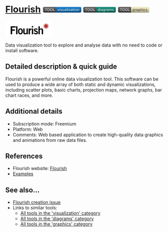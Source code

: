 # [Flourish](https://flourish.studio/)  [<img src="images/visualization.png" align="bottom">](https://github.com/e-CLOSE/Toolbox/issues?q=label%3A01_TOOL+label%3Avisualization) [<img src="images/diagrams.png" align="bottom">](https://github.com/e-CLOSE/Toolbox/issues?q=label%3A01_TOOL+label%3Adiagrams) [<img src="images/graphics.png" align="bottom">](https://github.com/e-CLOSE/Toolbox/issues?q=label%3A01_TOOL+label%3Agraphics)

[<img src="images/Flourish.png" align="bottom" height="50" alt="Flourish Logo">](https://flourish.studio/)

Data visualization tool to explore and analyse data with no need to code or install software.


## Detailed description & quick guide

Flourish is a powerful online data visualization tool. This software can be used to produce a wide array of both static and dynamic visualizations, including scatter plots, basic charts, projection maps, network graphs, bar chart races, and more.


## Additional details

- Subscription mode: Freemium
- Platform: Web
- Comments: Web based application to create high-quality data graphics and animations from raw data files.


## References

- Flourish website: [Flourish](https://flourish.studio/)
- [Examples](https://flourish.studio/examples/)


## See also...

- [Flourish creation issue](https://github.com/e-CLOSE/Toolbox/issues/138)
- Links to similar tools:
  - [All tools in the 'visualization' category](https://github.com/e-CLOSE/Toolbox/issues?q=label%3A01_TOOL+label%3Avisualization)
  - [All tools in the 'diagrams' category](https://github.com/e-CLOSE/Toolbox/issues?q=label%3A01_TOOL+label%3Adiagrams)
  - [All tools in the 'graphics' category](https://github.com/e-CLOSE/Toolbox/issues?q=label%3A01_TOOL+label%3Agraphics)
